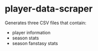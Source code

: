 # player-data-scraper
Generates three CSV files that contain:
- player information
- season stats
- season fanstasy stats